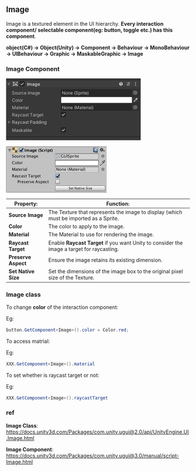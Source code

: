 ## Image

Image is a textured element in the UI hierarchy. **Every interaction component/ selectable component(eg: button, toggle etc.) has this component**. 

**object(C#) -> Object(Unity) -> Component -> Behaviour -> MonoBehaviour -> UIBehaviour -> Graphic -> MaskableGraphic -> Image**


### Image Component

![](./img/Image_component.png)

![](./img/UI_ImageInspector.png)

| **Property:** | **Function:** |
| --- | --- |
| **Source Image** | The Texture that represents the image to display (which must be imported as a Sprite. |
| **Color** | The color to apply to the image. |
| **Material** | The Material to use for rendering the image. |
| **Raycast Target** | Enable **Raycast Target** if you want Unity to consider the image a target for raycasting. |
| **Preserve Aspect** | Ensure the image retains its existing dimension. |
| **Set Native Size** | Set the dimensions of the image box to the original pixel size of the Texture. |


### Image class
To change **color** of the interaction component:

Eg:
```cs
button.GetComponent<Image>().color = Color.red;

```

To access matrial:

Eg:
```cs
XXX.GetComponent<Image>().material
```

To set whether is raycast target or not:

Eg:
```cs
XXX.GetComponent<Image>().raycastTarget
```




### ref 

**Image Class**: \
https://docs.unity3d.com/Packages/com.unity.ugui@2.0/api/UnityEngine.UI.Image.html

**Image Component**: \
https://docs.unity3d.com/Packages/com.unity.ugui@3.0/manual/script-Image.html
